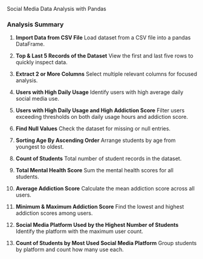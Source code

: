 Social Media Data Analysis with Pandas

### Analysis Summary 

1. **Import Data from CSV File**
   Load dataset from a CSV file into a pandas DataFrame.

2. **Top & Last 5 Records of the Dataset**
    View the first and last five rows to quickly inspect data.

3. **Extract 2 or More Columns**
   Select multiple relevant columns for focused analysis.

4. **Users with High Daily Usage**
   Identify users with high average daily social media use.

5. **Users with High Daily Usage and High Addiction Score**
   Filter users exceeding thresholds on both daily usage hours and addiction score.

6. **Find Null Values**
   Check the dataset for missing or null entries.

7. **Sorting Age By Ascending Order**
   Arrange students by age from youngest to oldest.

8. **Count of Students**
   Total number of student records in the dataset.

9. **Total Mental Health Score**
   Sum the mental health scores for all students.

10. **Average Addiction Score**
    Calculate the mean addiction score across all users.

11. **Minimum & Maximum Addiction Score**
    Find the lowest and highest addiction scores among users.

12. **Social Media Platform Used by the Highest Number of Students**
    Identify the platform with the maximum user count.

13. **Count of Students by Most Used Social Media Platform**
    Group students by platform and count how many use each.

